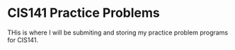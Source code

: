 # CIS141 Practice Problems
THis is where I will be submiting and storing my practice problem programs for CIS141.
